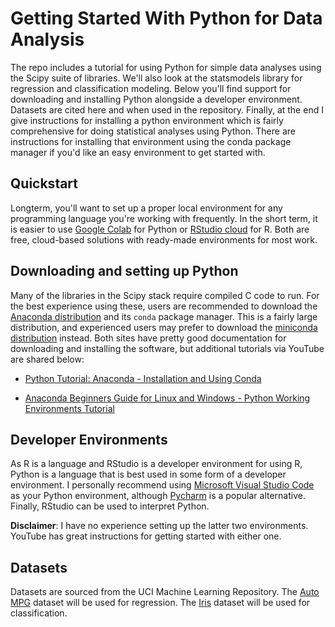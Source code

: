 # Getting Started With Python for Data Analysis

The repo includes a tutorial for using Python for simple data analyses using the Scipy suite of libraries.
We'll also look at the statsmodels library for regression and classification modeling.
Below you'll find support for downloading and installing Python alongside a developer environment.
Datasets are cited here and when used in the repository.
Finally, at the end I give instructions for installing a python environment which is fairly comprehensive
for doing statistical analyses using Python.
There are instructions for installing that environment using the conda package manager if you'd like an
easy environment to get started with.

## Quickstart

Longterm, you'll want to set up a proper local environment for any programming language you're working with frequently.
In the short term, it is easier to use [Google Colab](https://colab.research.google.com/) for Python or
[RStudio cloud](https://rstudio.cloud/) for R.
Both are free, cloud-based solutions with ready-made environments for most work.

## Downloading and setting up Python

Many of the libraries in the Scipy stack require compiled C code to run.
For the best experience using these, users are recommended to download the
[Anaconda distribution](https://www.anaconda.com/products/individual) and its `conda` package manager.
This is a fairly large distribution, and experienced users may prefer to download the
[miniconda distribution](https://docs.conda.io/en/latest/miniconda.html) instead.
Both sites have pretty good documentation for downloading and installing the software,
but additional tutorials via YouTube are shared below:

* [Python Tutorial: Anaconda - Installation and Using Conda](https://youtu.be/YJC6ldI3hWk)

* [Anaconda Beginners Guide for Linux and Windows - Python Working Environments Tutorial](https://youtu.be/MUZtVEDKXsk)

## Developer Environments

As R is a language and RStudio is a developer environment for using R,
Python is a language that is best used in some form of a developer environment.
I personally recommend using [Microsoft Visual Studio Code](https://code.visualstudio.com/) as your Python environment,
although [Pycharm](https://www.jetbrains.com/pycharm/) is a popular alternative.
Finally, RStudio can be used to interpret Python.

**Disclaimer**:
I have no experience setting up the latter two environments.
YouTube has great instructions for getting started with either one.

## Datasets

Datasets are sourced from the UCI Machine Learning Repository.
The [Auto MPG](https://archive-beta.ics.uci.edu/ml/datasets/auto+mpg) dataset will be used for regression.
The [Iris](https://archive-beta.ics.uci.edu/ml/datasets/iris) dataset will be used for classification.
